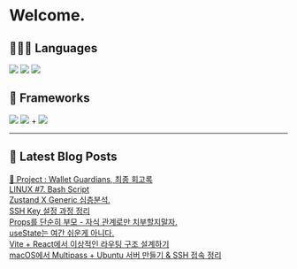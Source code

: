 # Welcome.

## 🧑🏻‍💻 Languages

<p>
    <img src="https://img.shields.io/badge/TypeScript-3178C6?style=flat-square&logo=TypeScript&logoColor=white"/> 
  <img src="https://img.shields.io/badge/JavaScript-F7DF1E?style=flat-square&logo=JavaScript&logoColor=white"/> 
  <img src="https://img.shields.io/badge/Java-5382A1?style=flat-square&logo=openjdk&logoColor=white"/>
</p>

## 📘 Frameworks 

<p>
  <img src="https://img.shields.io/badge/React-61DAFB?style=flat-square&logo=React&logoColor=black"/>
  <img src="https://img.shields.io/badge/Vue.js-4FC08D?style=flat-square&logo=Vue.js&logoColor=white"/>
+ <img src="https://img.shields.io/badge/Next.js-000000?style=flat-square&logo=Next.js&logoColor=white"/>
</p>




---


## 📕 Latest Blog Posts

<a href="https://wonbin109.tistory.com/111">📌 Project : Wallet Guardians, 최종 회고록</a></br><a href=https://wonbin109.tistory.com/132>LINUX #7. Bash Script</a></br><a href=https://wonbin109.tistory.com/131>Zustand X Generic 심층분석.</a></br><a href=https://wonbin109.tistory.com/130>SSH Key 설정 과정 정리</a></br><a href=https://wonbin109.tistory.com/129>Props를 단순히 부모 - 자식 관계로만 치부할지말자.</a></br><a href=https://wonbin109.tistory.com/128>useState는 여간 쉬운게 아니다.</a></br><a href=https://wonbin109.tistory.com/127>Vite + React에서 이상적인 라우팅 구조 설계하기</a></br><a href=https://wonbin109.tistory.com/126>  macOS에서 Multipass + Ubuntu 서버 만들기 &amp; SSH 접속 정리</a></br>